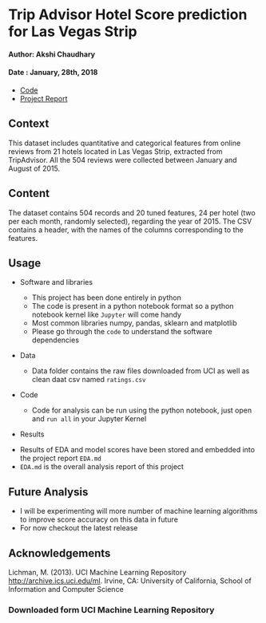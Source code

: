 # Trip Advisor Hotel Score prediction for Las Vegas Strip

#### Author: Akshi Chaudhary
#### Date : January, 28th, 2018

* [Code](https://github.com/akshi8/Trip_Advisor_Reviews_LasVegas/blob/master/code/EDA.ipynb)
* [Project Report](https://github.com/akshi8/Trip_Advisor_Reviews_LasVegas/blob/master/results/EDA.md)

## Context
This dataset includes quantitative and categorical features from online reviews from 21 hotels located in Las Vegas Strip, extracted from TripAdvisor. All the 504 reviews were collected between January and August of 2015.

## Content
The dataset contains 504 records and 20 tuned features, 24 per hotel (two per each month, randomly selected), regarding the year of 2015. The CSV contains a header, with the names of the columns corresponding to the features.

## Usage
* Software and libraries
  - This project has been done entirely in python
  - The code is present in a python notebook format so a python notebook kernel like `Jupyter` will come handy
  - Most common libraries numpy, pandas, sklearn and matplotlib
  - Please go through the `code` to understand the software dependencies

* Data
  - Data folder contains the raw files downloaded from UCI as well as clean daat csv named `ratings.csv`
* Code
  - Code for analysis can be run using the python notebook, just open and `run all` in your Jupyter Kernel
 * Results
  - Results of EDA and model scores have been stored and embedded into the project report `EDA.md`
  - `EDA.md` is the overall analysis report of this project
  
## Future Analysis

* I will be experimenting will more number of machine learning algorithms to improve score accuracy on this data in future
* For now checkout the latest release

## Acknowledgements
Lichman, M. (2013). UCI Machine Learning Repository http://archive.ics.uci.edu/ml. Irvine, CA: University of California, School of Information and Computer Science

### Downloaded form UCI Machine Learning Repository

